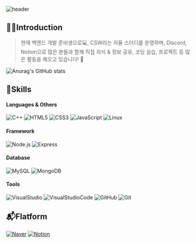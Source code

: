 ![header](https://capsule-render.vercel.app/api?type=Slice&color=auto&height=200&section=header&text=Hello&fontSize=70&fontAlign=70&fontAlignY=38&desc=I'm%20SoNB&descSize=30&descAlign=90&descAlignY=40&rotate=13&animation=fadeIn)
## 🙋‍♂️Introduction
> 현재 백엔드 개발 준비생으로💻, CSW라는 자율 스터디를 운영하며, Discord, Notion으로 많은 분들과 함께 직접 지식 & 정보 공유, 코딩 실습, 프로젝트 등 많은 활동을 해오고 있습니다! 🤗

![Anurag's GitHub stats](https://github-readme-stats.vercel.app/api?username=SoN-B&show_icons=true&theme=dark)

## 💪Skills
#### Languages & Others
![C++](https://img.shields.io/badge/C++-00599C.svg?style=flat&logo=C&logoColor=white)
![HTML5](https://img.shields.io/badge/HTML5-E34F26.svg?style=flat&logo=HTML5&logoColor=white)
![CSS3](https://img.shields.io/badge/CSS3-1572B6.svg?style=flat&logo=CSS3&logoColor=white)
![JavaScript](https://img.shields.io/badge/JavaScript-F7DF1E.svg?style=flat&logo=JavaScript&logoColor=black)
![Linux](https://img.shields.io/badge/Linux-FCC624.svg?style=flat&logo=Linux&logoColor=black)

#### Framework
![Node.js](https://img.shields.io/badge/Node.js-339933.svg?style=flat&logo=Node.js&logoColor=black)
![Express](https://img.shields.io/badge/Express-000000.svg?style=flat&logo=Express&logoColor=white)

#### Database
![MySQL](https://img.shields.io/badge/MySQL-4479A1.svg?style=flat&logo=MySQL&logoColor=white)
![MongoDB](https://img.shields.io/badge/MongoDB-47A248.svg?style=flat&logo=MongoDB&logoColor=white)

#### Tools
![VisualStudio](https://img.shields.io/badge/VisualStudio-5C2D91.svg?style=flat&logo=VisualStudio&logoColor=white)
![VisualStudioCode](https://img.shields.io/badge/VisualStudioCode-007ACC.svg?style=flat&logo=VisualStudioCode&logoColor=white)
![GitHub](https://img.shields.io/badge/GitHub-181717.svg?style=flat&logo=GitHub&logoColor=white)
![Git](https://img.shields.io/badge/Git-F05032.svg?style=flat&logo=Git&logoColor=white)

## 📬Flatform
[![Naver](https://img.shields.io/badge/Naver-03C75A.svg?style=flat&logo=Naver&logoColor=white)](https://blog.naver.com/wjdgh2709)
[![Notion](https://img.shields.io/badge/Notion-000000.svg?style=flat&logo=Notion&logoColor=white)](https://www.notion.so/cc4bd1f0592b4ba2b03bb0a32acd9148)
